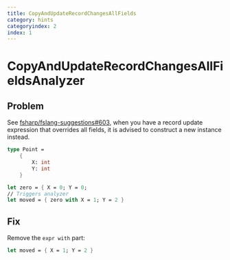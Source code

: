 ```yaml
---
title: CopyAndUpdateRecordChangesAllFields
category: hints
categoryindex: 2
index: 1
---
```

# CopyAndUpdateRecordChangesAllFieldsAnalyzer

## Problem

See [fsharp/fslang-suggestions#603](https://github.com/fsharp/fslang-suggestions/issues/603), when you have a record update expression that overrides all fields, it is advised to construct a new instance instead. 

```fsharp
type Point = 
    {
        X: int
        Y: int
    }

let zero = { X = 0; Y = 0;
// Triggers analyzer
let moved = { zero with X = 1; Y = 2 }
```

## Fix

Remove the `expr with` part:

```fsharp
let moved = { X = 1; Y = 2 }
```